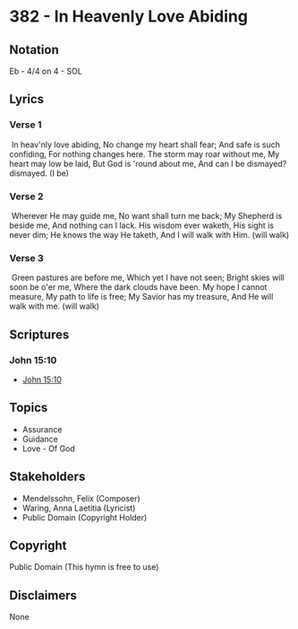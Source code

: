 # 382 - In Heavenly Love Abiding

## Notation

Eb - 4/4 on 4 - SOL

## Lyrics

### Verse 1

 In heav'nly love abiding, No change my heart shall fear; And safe is such confiding, For nothing changes here. The storm may roar without me, My heart may low be laid, But God is 'round about me, And can I be dismayed? dismayed. (I be)

### Verse 2

 Wherever He may guide me, No want shall turn me back; My Shepherd is beside me, And nothing can I lack.  His wisdom ever waketh, His sight is never dim; He knows the way He taketh, And I will walk with Him. (will walk)

### Verse 3

 Green pastures are before me, Which yet I have not seen; Bright skies will soon be o'er me, Where the dark clouds have been. My hope I cannot measure, My path to life is free; My Savior has my treasure, And He will walk with me. (will walk)


## Scriptures

### John 15:10

- [John 15:10](https://www.biblegateway.com/passage/?search=John%2015%3A10)


## Topics

- Assurance
- Guidance
- Love - Of God

## Stakeholders

- Mendelssohn, Felix (Composer)
- Waring, Anna Laetitia (Lyricist)
- Public Domain (Copyright Holder)

## Copyright

Public Domain
(This hymn is free to use)

## Disclaimers

None

